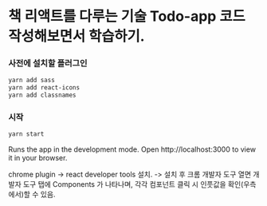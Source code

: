# 책 리액트를 다루는 기술 Todo-app 코드 작성해보면서 학습하기.

### 사전에 설치할 플러그인

```sh
yarn add sass
yarn add react-icons
yarn add classnames
```

### 시작

```sh
yarn start
```

Runs the app in the development mode.
Open http://localhost:3000 to view it in your browser.

chrome plugin -> react developer tools 설치. -> 설치 후 크롬 개발자 도구 열면 개발자 도구 탭에 Components 가 나타나며, 각각 컴포넌트 클릭 시 인풋값을 확인(우측에서)할 수 있음.
